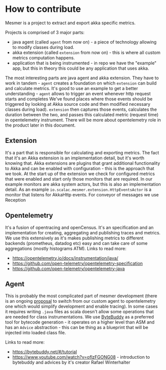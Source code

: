 

# How to contribute

Mesmer is a project to extract and export akka specific metrics.

Projects is comprised of 3 major parts:
- java agent (called `agent` from now on) - a piece of technology allowing to modify classes during load.
- akka extension (called `extension` from now on)  - this is where all custom metrics computation happens.
- application that is being instrumented - in repo we have the "example" app, but this in theory this could be any application that uses akka.

The most interesting parts are java agent and akka extension. They have to work in tandem - `agent` creates a foundation on which `extension` can build and calculate metrics.
It's good to use an example to get a better understanding - `agent` allows to trigger an event whenever http request starts and completes
We've found places where those events should be triggered by looking at Akka source code and then modified necessary classes during load). 
`extension` then captures those events, calculates the duration between the two, and passes this calculated metric (request time) in opentelemetry instrument. There will be more about opentelemetry role in the product later in this document.


## Extension

It's a part that is responsible for calculating and exporting metrics. The fact that it's an Akka extension is an implementation detail, but it's worth knowing that.
Akka extensions are plugins that grant additional functionality to Akka and can be enabled with configuration - this is the approach that we took.
At the start up of the extension we check for configured metrics that were enabled and start only those monitors that are required.
In our example monitors are akka system actors, but this is also an implementation detail.
As an example `io.scalac.mesmer.extension.HttpEventsActor` is a monitor that listens for AkkaHttp events.
For conveyor of messages we use Reception


## Opentelemetry

It's a fusion of opentracing and openCensus. It's an specification and an implementation for creating, aggregating and publishing traces and metrics.
We use this extensively as it's makes publishing metrics to different backends (prometheus, datadog etc) easy and can take care of some aggregations (mostly histograms ATM).
Links to read more:
- https://opentelemetry.io/docs/instrumentation/java/
- https://github.com/open-telemetry/opentelemetry-specification
- https://github.com/open-telemetry/opentelemetry-java


## Agent

This is probably the most complicated part of mesmer development (there is an ongoing [proposal](https://github.com/ScalaConsultants/mesmer-akka-agent/discussions/272) to switch from our custom agent to opentelemetry one which would simplify development and enable tracing).
In some cases it requires writing `.java` files as scala doesn't allow some operations that are needed for class instrumentations.
We use [ByteBuddy](https://bytebuddy.net/#/) as a preferred tool for bytecode generation - it operates on a higher level than ASM and has an `Advice` abstraction - this can be thing as a blueprint that will be injected into loaded class file.

Links to read more:
- https://bytebuddy.net/#/tutorial
- https://www.youtube.com/watch?v=oflzFGONG08 - introduction to bytebuddy and advices by it's creator Rafael Winterhalter